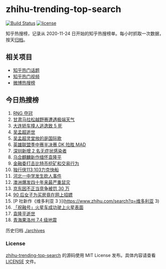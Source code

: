 # zhihu-trending-top-search

[![Build Status](https://github.com/justjavac/zhihu-trending-top-search/workflows/ci/badge.svg?branch=main)](https://github.com/justjavac/zhihu-trending-top-search/actions)
[![license](https://img.shields.io/github/license/justjavac/zhihu-trending-top-search)](https://github.com/justjavac/zhihu-trending-top-search/blob/main/LICENSE)

知乎热搜榜，记录从 2020-11-24 日开始的知乎热搜榜单。每小时抓取一次数据，按天[归档](./archives)。

## 相关项目

- [知乎热门话题](https://github.com/justjavac/zhihu-trending-hot-questions)
- [知乎热门视频](https://github.com/justjavac/zhihu-trending-hot-video)
- [微博热搜榜](https://github.com/justjavac/weibo-trending-hot-search)

## 今日热搜榜

<!-- BEGIN -->
<!-- 最后更新时间 Mon May 24 2021 19:10:49 GMT+0800 (China Standard Time) -->

1. [RNG 夺冠](https://www.zhihu.com/search?q=rng)
2. [甘肃马拉松越野赛遭遇极端天气](https://www.zhihu.com/search?q=甘肃马拉松)
3. [大连轿车撞人逃逸致 5 死](https://www.zhihu.com/search?q=大连车祸)
4. [吴孟超逝世](https://www.zhihu.com/search?q=吴孟超)
5. [吴孟超灵堂放的是国际歌](https://www.zhihu.com/search?q=吴孟超)
6. [英雄联盟季中赛半决赛 DK 险胜 MAD](https://www.zhihu.com/search?q=英雄联盟)
7. [深圳新增 2 名无症状感染者](https://www.zhihu.com/search?q=深圳疫情)
8. [乌合麒麟新作缅怀袁隆平](https://www.zhihu.com/search?q=乌合麒麟新作)
9. [金融委打击比特币挖矿和交易行为](https://www.zhihu.com/search?q=金融委打击比特币)
10. [独行侠113:103力克快船](https://www.zhihu.com/search?q=独行侠)
11. [河北一中学发生砍人事件](https://www.zhihu.com/search?q=河北中学砍人)
12. [澳洲爆发四十年来最严重鼠灾](https://www.zhihu.com/search?q=澳大利亚鼠灾)
13. [京东因不正当竞争被罚 30 万](https://www.zhihu.com/search?q=京东罚款)
14. [90 后女子为买房竟在网上招嫖](https://www.zhihu.com/search?q=杭州买房)
15. [P 社新作《维多利亚 3 》](https://www.zhihu.com/search?q=维多利亚 3)
16. [「祝融号」火星车成功驶上火星表面](https://www.zhihu.com/search?q=祝融号)
17. [袁隆平逝世](https://www.zhihu.com/search?q=袁隆平)
18. [青海果洛州 7.4 级地震](https://www.zhihu.com/search?q=青海地震)

<!-- END -->

历史归档 [./archives](./archives)

### License

[zhihu-trending-top-search](https://github.com/justjavac/zhihu-trending-top-search)
的源码使用 MIT License 发布。具体内容请查看 [LICENSE](./LICENSE) 文件。
